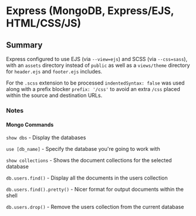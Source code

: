 # Express (MongoDB, Express/EJS, HTML/CSS/JS)

## Summary

Express configured to use EJS (via `--view=ejs`) and SCSS (via `--css=sass`), with an `assets` directory instead of `public` as well as a `views/theme` directory for `header.ejs` and `footer.ejs` includes.

For the `.scss` extension to be processed `indentedSyntax: false` was used along with a prefix blocker `prefix: '/css'` to avoid an extra `/css` placed within the source and destination URLs.

### Notes

#### Mongo Commands

`show dbs` - Display the databases

`use [db_name]` - Specify the database you're going to work with

`show collections` - Shows the document collections for the selected database

`db.users.find()` - Display all the documents in the users collection

`db.users.find().pretty()` - Nicer format for output documents within the shell

`db.users.drop()` - Remove the users collection from the current database
